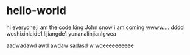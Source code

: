 # hello-world

hi everyone,i am the code king 
John snow
i am coming
wwww....
dddd
woshixinlaide1
lijiangde1
yunanalinjianlgwea

aadwadawd awd awdaw 
sadasd w
wqeeeeeeeeee
